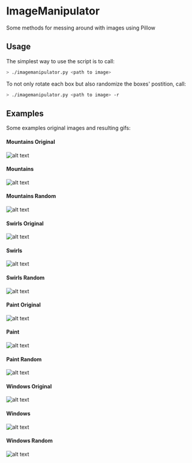 # ImageManipulator
Some methods for messing around with images using Pillow

## Usage
The simplest way to use the script is to call:
```bash
> ./imagemanipulator.py <path to image>
```

To not only rotate each box but also randomize the boxes' postition, call:
```bash
> ./imagemanipulator.py <path to image> -r
```

## Examples
Some examples original images and resulting gifs:

#### Mountains Original
![alt text](https://github.com/jollex/ImageManipulator/raw/master/examples/mountains.jpeg "Mountains Original")
#### Mountains
![alt text](https://github.com/jollex/ImageManipulator/raw/master/examples/mountains.gif "Mountains")
#### Mountains Random
![alt text](https://github.com/jollex/ImageManipulator/raw/master/examples/mountains-random.gif "Mountains Random")

#### Swirls Original
![alt text](https://github.com/jollex/ImageManipulator/raw/master/examples/swirls.jpeg "Swirls Original")
#### Swirls
![alt text](https://github.com/jollex/ImageManipulator/raw/master/examples/swirls.gif "Swirls")
#### Swirls Random
![alt text](https://github.com/jollex/ImageManipulator/raw/master/examples/swirls-random.gif "Swirls Random")

#### Paint Original
![alt text](https://github.com/jollex/ImageManipulator/raw/master/examples/paint.jpeg "Paint Original")
#### Paint
![alt text](https://github.com/jollex/ImageManipulator/raw/master/examples/paint.gif "Paint")
#### Paint Random
![alt text](https://github.com/jollex/ImageManipulator/raw/master/examples/paint-random.gif "Paint Random")

#### Windows Original
![alt text](https://github.com/jollex/ImageManipulator/raw/master/examples/windows.jpeg "Windows Original")
#### Windows
![alt text](https://github.com/jollex/ImageManipulator/raw/master/examples/windows.gif "Windows")
#### Windows Random
![alt text](https://github.com/jollex/ImageManipulator/raw/master/examples/windows-random.gif "Windows Random")

